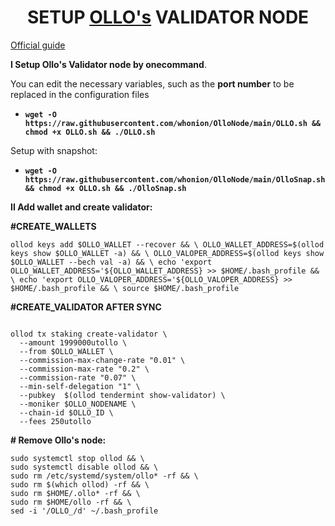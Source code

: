 <h1 dir="auto" style="text-align: center;">SETUP <a href="https://testnet.ollo.zone/">OLLO's</a> VALIDATOR NODE</h1>
<p dir="auto"><a title="Ollo" href="https://docs.ollo.zone/validators/create">Official guide</a></p>
<p dir="auto"><strong>I Setup Ollo's Validator node by onecommand</strong>.</p>
<p dir="auto">You can edit the necessary variables, such as the <strong>port number</strong> to be replaced in the configuration files</p>
<ul>
<li><code><strong>wget -O https://raw.githubusercontent.com/whonion/OlloNode/main/OLLO.sh &amp;&amp; chmod +x OLLO.sh &amp;&amp; ./OLLO.sh</strong></code></li>
</ul>
<p style="text-align: left;">Setup with snapshot:</p>
<ul>
<li dir="auto"><code><strong>wget -O https://raw.githubusercontent.com/whonion/OlloNode/main/OlloSnap.sh &amp;&amp; chmod +x OLLO.sh &amp;&amp; ./OlloSnap.sh</strong></code></li>
</ul>
<p style="text-align: left;"><strong>II Add wallet and create validator:</strong></p>
<p><strong>#CREATE_WALLETS</strong></p>
<p><code>ollod keys add $OLLO_WALLET --recover &amp;&amp; \ OLLO_WALLET_ADDRESS=$(ollod keys show $OLLO_WALLET -a) &amp;&amp; \ OLLO_VALOPER_ADDRESS=$(ollod keys show $OLLO_WALLET --bech val -a) &amp;&amp; \ echo 'export OLLO_WALLET_ADDRESS='${OLLO_WALLET_ADDRESS} &gt;&gt; $HOME/.bash_profile &amp;&amp; \ echo 'export OLLO_VALOPER_ADDRESS='${OLLO_VALOPER_ADDRESS} &gt;&gt; $HOME/.bash_profile &amp;&amp; \ source $HOME/.bash_profile</code></p>
<p><strong>#CREATE_VALIDATOR AFTER SYNC</strong></p>
<code>
ollod tx staking create-validator \
  --amount 1999000utollo \
  --from $OLLO_WALLET \
  --commission-max-change-rate "0.01" \
  --commission-max-rate "0.2" \
  --commission-rate "0.07" \
  --min-self-delegation "1" \
  --pubkey  $(ollod tendermint show-validator) \
  --moniker $OLLO_NODENAME \
  --chain-id $OLLO_ID \
  --fees 250utollo
</code>
<p><strong># Remove Ollo's node:</strong></p>
<p><code>sudo systemctl stop ollod &amp;&amp; \</code><br /><code>sudo systemctl disable ollod &amp;&amp; \</code><br /><code>sudo rm /etc/systemd/system/ollo* -rf &amp;&amp; \</code><br /><code>sudo rm $(which ollod) -rf &amp;&amp; \</code><br /><code>sudo rm $HOME/.ollo* -rf &amp;&amp; \</code><br /><code>sudo rm $HOME/ollo -rf &amp;&amp; \</code><br /><code>sed -i '/OLLO_/d' ~/.bash_profile</code></p>
